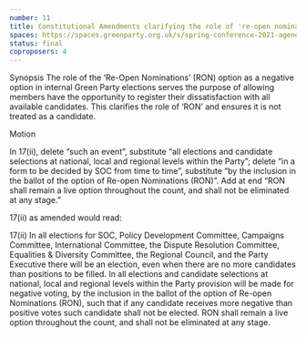 ```yaml
---
number: 11
title: Constitutional Amendments clarifying the role of 're-open nominations' (RON)
spaces: https://spaces.greenparty.org.uk/s/spring-conference-2021-agenda-forum2/?contentId=78520
status: final
coproposers: 4
---
```

Synopsis
The role of the ‘Re-Open Nominations’ (RON) option as a negative option in internal Green Party elections serves the purpose of allowing members have the opportunity to register their dissatisfaction with all available candidates. This clarifies the role of ‘RON’ and ensures it is not treated as a candidate.


Motion


In 17(ii), delete “such an event”, substitute “all elections and candidate selections at national, local and regional levels within the Party”; delete “in a form to be decided by SOC from time to time”, substitute “by the inclusion in the ballot of the option of Re-open Nominations (RON)”. Add at end “RON shall remain a live option throughout the count, and shall not be eliminated at any stage.”


17(ii) as amended would read:


17(ii) In all elections for SOC, Policy Development Committee, Campaigns Committee, International Committee, the Dispute Resolution Committee, Equalities & Diversity Committee, the Regional Council, and the Party Executive there will be an election, even when there are no more candidates than positions to be filled. In all elections and candidate selections at national, local and regional levels within the Party provision will be made for negative voting, by the inclusion in the ballot of the option of Re-open Nominations (RON), such that if any candidate receives more negative than positive votes such candidate shall not be elected. RON shall remain a live option throughout the count, and shall not be eliminated at any stage.
